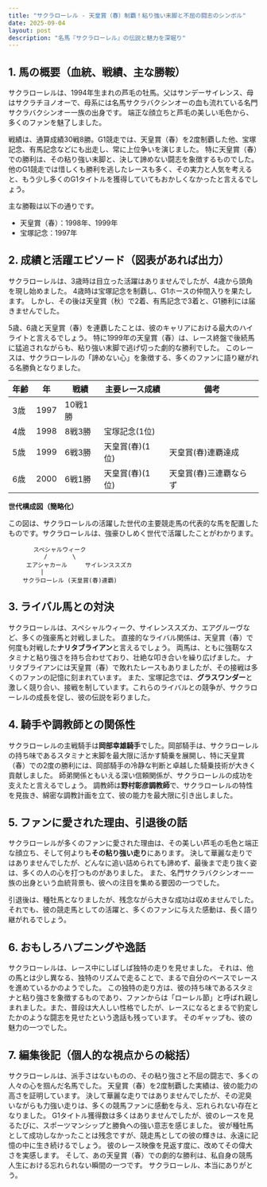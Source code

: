 ```yaml
---
title: "サクラローレル - 天皇賞（春）制覇！粘り強い末脚と不屈の闘志のシンボル"
date: 2025-09-04
layout: post
description: "名馬『サクラローレル』の伝説と魅力を深堀り"
---
```


## 1. 馬の概要（血統、戦績、主な勝鞍）

サクラローレルは、1994年生まれの芦毛の牡馬。父はサンデーサイレンス、母はサクラチヨノオーで、母系には名馬サクラバクシンオーの血も流れている名門サクラバクシンオー一族の出身です。  端正な顔立ちと芦毛の美しい毛色から、多くのファンを魅了しました。

戦績は、通算成績30戦8勝。G1競走では、天皇賞（春）を2度制覇した他、宝塚記念、有馬記念などにも出走し、常に上位争いを演じました。  特に天皇賞（春）での勝利は、その粘り強い末脚と、決して諦めない闘志を象徴するものでした。  他のG1競走では惜しくも勝利を逃したレースも多く、その実力と人気を考えると、もう少し多くのG1タイトルを獲得していてもおかしくなかったと言えるでしょう。

主な勝鞍は以下の通りです。

* 天皇賞（春）：1998年、1999年
* 宝塚記念：1997年


## 2. 成績と活躍エピソード（図表があれば出力）

サクラローレルは、3歳時は目立った活躍はありませんでしたが、4歳から頭角を現し始めました。  4歳時は宝塚記念を制覇し、G1ホースの仲間入りを果たします。  しかし、その後は天皇賞（秋）で2着、有馬記念で3着と、G1勝利には届きませんでした。

5歳、6歳と天皇賞（春）を連覇したことは、彼のキャリアにおける最大のハイライトと言えるでしょう。  特に1999年の天皇賞（春）は、レース終盤で後続馬に猛追されながらも、粘り強い末脚で逃げ切った劇的な勝利でした。  このレースは、サクラローレルの「諦めない心」を象徴する、多くのファンに語り継がれる名勝負となりました。

| 年齢 | 年 | 戦績 | 主要レース成績 | 備考 |
|---|---|---|---|---|
| 3歳 | 1997 | 10戦1勝 |  |  |
| 4歳 | 1998 | 8戦3勝 | 宝塚記念(1位) |  |
| 5歳 | 1999 | 6戦3勝 | 天皇賞(春)(1位) | 天皇賞(春)連覇達成 |
| 6歳 | 2000 | 6戦1勝 | 天皇賞(春)(1位) | 天皇賞(春)三連覇ならず |


**世代構成図（簡略化）**

この図は、サクラローレルの活躍した世代の主要競走馬の代表的な馬を配置したものです。サクラローレルは、強豪ひしめく世代で活躍したことがわかります。

```
       スペシャルウィーク
          /       \
     エアシャカール     サイレンススズカ
         |
    サクラローレル (天皇賞(春)連覇)
```


## 3. ライバル馬との対決

サクラローレルは、スペシャルウィーク、サイレンススズカ、エアグルーヴなど、多くの強豪馬と対戦しました。  直接的なライバル関係は、天皇賞（春）で何度も対戦した**ナリタブライアン**と言えるでしょう。  両馬は、ともに強靭なスタミナと粘り強さを持ち合わせており、壮絶な叩き合いを繰り広げました。  ナリタブライアンには天皇賞（春）で敗れたレースもありましたが、その接戦は多くのファンの記憶に刻まれています。  また、宝塚記念では、**グラスワンダー**と激しく競り合い、接戦を制しています。これらのライバルとの競争が、サクラローレルの成長を促し、彼の伝説を彩りました。


## 4. 騎手や調教師との関係性

サクラローレルの主戦騎手は**岡部幸雄騎手**でした。岡部騎手は、サクラローレルの持ち味であるスタミナと末脚を最大限に活かす騎乗を展開し、特に天皇賞（春）での2度の勝利には、岡部騎手の冷静な判断と卓越した騎乗技術が大きく貢献しました。  師弟関係ともいえる深い信頼関係が、サクラローレルの成功を支えたと言えるでしょう。  調教師は**野村彰彦調教師**で、サクラローレルの特性を見抜き、綿密な調教計画を立て、彼の能力を最大限に引き出しました。


## 5. ファンに愛された理由、引退後の話

サクラローレルが多くのファンに愛された理由は、その美しい芦毛の毛色と端正な顔立ち、そして何よりも**その粘り強い走り**にあります。  決して華麗な走りではありませんでしたが、どんなに追い詰められても諦めず、最後まで走り抜く姿は、多くの人の心を打つものがありました。  また、名門サクラバクシンオー一族の出身という血統背景も、彼への注目を集める要因の一つでした。

引退後は、種牡馬となりましたが、残念ながら大きな成功は収めませんでした。  それでも、彼の競走馬としての活躍と、多くのファンに与えた感動は、長く語り継がれるでしょう。


## 6. おもしろハプニングや逸話

サクラローレルは、レース中にしばしば独特の走りを見せました。  それは、他の馬とは少し異なる、独特のリズムで走ることで、まるで自分のペースでレースを進めているかのようでした。  この独特の走り方は、彼の持ち味であるスタミナと粘り強さを象徴するものであり、ファンからは「ローレル節」と呼ばれ親しまれました。また、普段は大人しい性格でしたが、レースになるとまるで豹変したかのような闘志を見せたという逸話も残っています。  そのギャップも、彼の魅力の一つでした。


## 7. 編集後記（個人的な視点からの総括）

サクラローレルは、派手さはないものの、その粘り強さと不屈の闘志で、多くの人々の心を掴んだ名馬でした。  天皇賞（春）を2度制覇した実績は、彼の能力の高さを証明しています。  決して華麗な走りではありませんでしたが、その泥臭いながらも力強い走りは、多くの競馬ファンに感動を与え、忘れられない存在となりました。  G1タイトル獲得数は多くはありませんでしたが、彼のレースを見るたびに、スポーツマンシップと勝負への強い意志を感じました。  彼が種牡馬として成功しなかったことは残念ですが、競走馬としての彼の輝きは、永遠に記憶の中に生き続けるでしょう。  彼のレース映像を見返す度に、改めてその偉大さを実感します。  そして、あの天皇賞（春）での劇的な勝利は、私自身の競馬人生における忘れられない瞬間の一つです。  サクラローレル、本当にありがとう。
